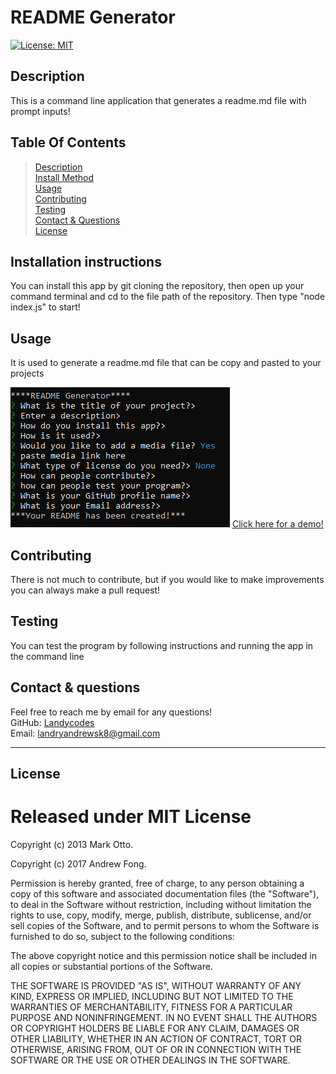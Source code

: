 # README Generator

  [![License: MIT](https://img.shields.io/badge/License-MIT-yellow.svg)](https://mit-license.org/)

  ## Description 
   This is a command line application that generates a readme.md file with prompt inputs!
 

  ## Table Of Contents
 >[Description](#description)<br/>
   >[Install Method](#installation-instructions)<br/>
   >[Usage](#usage)<br/>
   >[Contributing](#contributing)<br/>
   >[Testing](#testing)<br/>
   >[Contact & Questions](#contact--questions)<br/>
   >[License](#license)<br/>

  ## Installation instructions
 You can install this app by git cloning the repository, then open up your command terminal and cd to the file path of the repository. Then type "node index.js" to start!
  ## Usage
 It is used to generate a readme.md file that can be copy and pasted to your projects

  ![img](https://github.com/Landycodes/README-Creator/blob/main/media-here/Capture.PNG?raw=true)
  [Click here for a demo!](https://drive.google.com/file/d/1Ec5An_ArmEv0n4bY-RHe1CPAWLD6Pn0r/preview)
  
  ## Contributing
 There is not much to contribute, but if you would like to make improvements you can always make a pull request!
  ## Testing
 You can test the program by following instructions and running the app in the command line
  ## Contact & questions
 Feel free to reach me by email for any questions!<br>
  GitHub: [Landycodes](https://github.com/Landycodes)<br>
  Email: landryandrewsk8@gmail.com
 ***
  ## License
 # Released under MIT License

   Copyright (c) 2013 Mark Otto.
    
   Copyright (c) 2017 Andrew Fong.
    
   Permission is hereby granted, free of charge,
    to any person obtaining a copy of this software and associated documentation files (the "Software"),
    to deal in the Software without restriction, including without limitation the rights to use,
    copy, modify, merge, publish, distribute, sublicense, and/or sell copies of the Software,
    and to permit persons to whom the Software is furnished to do so, subject to the following conditions:
    
   The above copyright notice and this permission notice shall be included in all copies or substantial portions of the Software.
    
   THE SOFTWARE IS PROVIDED "AS IS", WITHOUT WARRANTY OF ANY KIND, EXPRESS OR IMPLIED, INCLUDING BUT NOT LIMITED TO THE WARRANTIES OF MERCHANTABILITY,
    FITNESS FOR A PARTICULAR PURPOSE AND NONINFRINGEMENT. IN NO EVENT SHALL THE AUTHORS OR COPYRIGHT HOLDERS BE LIABLE FOR ANY CLAIM, DAMAGES OR OTHER LIABILITY, WHETHER IN AN ACTION OF CONTRACT,
    TORT OR OTHERWISE, ARISING FROM, OUT OF OR IN CONNECTION WITH THE SOFTWARE OR THE USE OR OTHER DEALINGS IN THE SOFTWARE.
